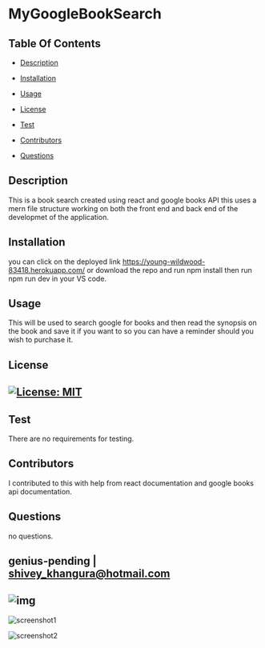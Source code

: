 
# MyGoogleBookSearch



## Table Of Contents

- [Description](#description)

- [Installation](#installation)

- [Usage](#usage)

- [License](#license)

- [Test](#test)

- [Contributors](#contributors)

- [Questions](#questions)



## Description
This is a book search created using react and google books API this uses a mern file structure working on both the front end and back end of the developmet of the application.
## Installation
you can click on the deployed link https://young-wildwood-83418.herokuapp.com/ or download the repo and run npm install then run npm run dev in your VS code.
## Usage
This will be used to search google for books and then read the synopsis on the book and save it if you want to so you can have a reminder should you wish to purchase it.
## License
## [![License: MIT](https://img.shields.io/badge/License-MIT-yellow.svg)](https://opensource.org/licenses/MIT)
## Test
There are no requirements for testing.
## Contributors
I contributed to this with help from react documentation and google books api documentation.
## Questions
no questions.
## genius-pending | shivey_khangura@hotmail.com
## ![img](https://avatars.githubusercontent.com/u/67982777?v=4)

![screenshot1](https://user-images.githubusercontent.com/67982777/110216364-b8800280-7ea6-11eb-9b2c-99ec98bb581f.png)

![screenshot2](https://user-images.githubusercontent.com/67982777/110216367-bcac2000-7ea6-11eb-87e3-2e4f3a6b7b94.png)
